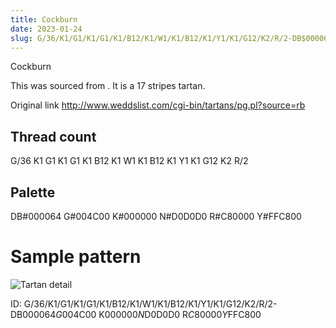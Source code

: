 ```yaml
---
title: Cockburn
date: 2023-01-24
slug: G/36/K1/G1/K1/G1/K1/B12/K1/W1/K1/B12/K1/Y1/K1/G12/K2/R/2-DB$000064 G$004C00 K$000000 N$D0D0D0 R$C80000 Y$FFC800
---
```

Cockburn

This was sourced from <no value>.  It is a 17 stripes tartan.

Original link http://www.weddslist.com/cgi-bin/tartans/pg.pl?source=rb

## Thread count
G/36 K1 G1 K1 G1 K1 B12 K1 W1 K1 B12 K1 Y1 K1 G12 K2 R/2

## Palette
DB#000064 G#004C00 K#000000 N#D0D0D0 R#C80000 Y#FFC800

# Sample pattern

![Tartan detail](tartan.png "G/36 K1 G1 K1 G1 K1 B12 K1 W1 K1 B12 K1 Y1 K1 G12 K2 R/2 tartan")

ID: G/36/K1/G1/K1/G1/K1/B12/K1/W1/K1/B12/K1/Y1/K1/G12/K2/R/2-DB$000064 G$004C00 K$000000 N$D0D0D0 R$C80000 Y$FFC800